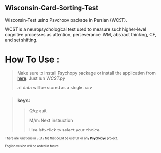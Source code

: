 ## Wisconsin-Card-Sorting-Test
Wisconsin-Test using Psychopy package  in Persian (WCST). 

 WCST is a neuropsychological test used to measure such higher-level cognitive processes as attention, perseverance, WM, abstract thinking, CF, and set shifting.
 
 # How To Use :
 > Make sure to install Psychopy package or install the application from [here](https://www.psychopy.org/download.html).
 > Just run *WCST.py*
 >> 
 > all data will be stored as a single *.csv*
 
 > ### keys:
 > > Q/q: quit
 > > 
 > > M/m: Next instruction
 > > 
 > > Use left-click to select your choice.

<sub><sup>There are functions in `utils` file that could be usefull for any **Psychopye** project.</sup></sub>

<sub><sup>English version will be added in future.</sup></sub>

